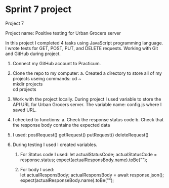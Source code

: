 # Sprint 7 project

Project 7

Project name: Positive testing for Urban Grocers server

In this project I completed 4 tasks using JavaScript programming language. 
I wrote tests for GET, POST, PUT, and DELETE requests.
Working  with Git and GitHub during project.

1. Connect my GitHub account to Practicum.
2. Clone the repo to my computer:
   a. Created a directory to store all of my projects useing commands:
       cd ~               
       mkdir projects     
       cd projects 

3. Work with the project locally.
   During project I used variable to store the API URL for Urban Grocers server. The variable name: config.js  where I saved URL.

4. I checked to functions: 
    a. Check the response status code
    b. Check that the response body contains the expected data

5. I used:
   postRequest() 
   getRequest() 
   putRequest()
   deleteRequest()  

6. During testing I used I created variables.

   1. For Status code I used:
      let actualStatusCode;
      actualStatusCode = response.status;
      expect(actualResponsBody.name).toBe("");

   2. For body I used:   
      let actualResponsBody;
      actualResponsBody = await response.json();
      expect(actualResponseBody.name).toBe("");
